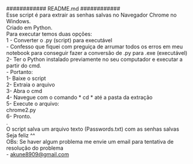 ############ README.md ############ <br>
Esse script é para extrair as senhas salvas no Navegador Chrome no Windows.  <br>
Criado em Python. <br>
Para executar temos duas opções: <br>
1 - Converter o .py (script) para executável  <br>
    - Confesso que fiquei com preguiça de arrumar todos os erros em meu notebook para conseguir fazer a conversão de .py para .exe  (executável)  <br>
2-  Ter o Python instalado previamente no seu computador e executar a partir do cmd.  <br>
    - Portanto: <br>
      1- Baixe o script  <br>
      2- Extraia o arquivo <br>
      3- Abra o cmd  <br>
      4- Navegue com o comando * cd * até a pasta da extração  <br>
      5- Execute o arquivo:  <br>
          chrome2.py   <br>
      6- Pronto. <br>
. <br>
O script salva um arquivo texto (Passwords.txt) com as senhas salvas  <br>
Seja feliz ^^ <br>
OBs: Se haver algum problema me envie um email para tentativa de resolução do problema  <br>
      - akune8909@gmail.com  <br>
